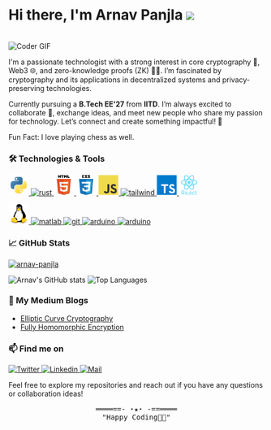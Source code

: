 # Hi there, I'm Arnav Panjla <img src="https://user-images.githubusercontent.com/42378118/110234147-e3259600-7f4e-11eb-95be-0c4047144dea.gif" width="30">
<br>
<img src="https://media.giphy.com/media/SWoSkN6DxTszqIKEqv/giphy.gif" alt="Coder GIF" width="350">
<br>

I'm a passionate technologist with a strong interest in core cryptography 🔐, Web3 🌐, and zero-knowledge proofs (ZK) 🕵️‍♂️. I’m fascinated by cryptography and its applications in decentralized systems and privacy-preserving technologies.

Currently pursuing a **B.Tech EE'27** from **IITD**. I’m always excited to collaborate 🤝, exchange ideas, and meet new people who share my passion for technology. Let’s connect and create something impactful! 🚀

Fun Fact: I love playing chess as well.

### 🛠️ Technologies & Tools
<p align="left"> 

<a href="https://www.python.org" target="_blank" rel="noreferrer"> <img src="https://raw.githubusercontent.com/devicons/devicon/master/icons/python/python-original.svg" alt="python" width="40" height="40"/> </a> 
<a href="https://www.rust-lang.org" target="_blank" rel="noreferrer"> <img src="https://kamoshi.org/static/slides/rust-introduction/rust.png" alt="rust" width="40" height="40"/> </a> 
<a href="https://www.w3.org/html/" target="_blank" rel="noreferrer"> <img src="https://raw.githubusercontent.com/devicons/devicon/master/icons/html5/html5-original-wordmark.svg" alt="html5" width="40" height="40"/> </a> 
<a href="https://www.w3schools.com/css/" target="_blank" rel="noreferrer"> <img src="https://raw.githubusercontent.com/devicons/devicon/master/icons/css3/css3-original-wordmark.svg" alt="css3" width="40" height="40"/> </a> 
<a href="https://developer.mozilla.org/en-US/docs/Web/JavaScript" target="_blank" rel="noreferrer"> <img src="https://raw.githubusercontent.com/devicons/devicon/master/icons/javascript/javascript-original.svg" alt="javascript" width="40" height="40"/> </a> 
<a href="https://tailwindcss.com/" target="_blank" rel="noreferrer"> <img src="https://www.vectorlogo.zone/logos/tailwindcss/tailwindcss-icon.svg" alt="tailwind" width="40" height="40"/> </a> 
<a href="https://www.typescriptlang.org/" target="_blank" rel="noreferrer"> <img src="https://raw.githubusercontent.com/devicons/devicon/master/icons/typescript/typescript-original.svg" alt="typescript" width="40" height="40"/> </a>
<a href="https://reactjs.org/" target="_blank" rel="noreferrer"> <img src="https://raw.githubusercontent.com/devicons/devicon/master/icons/react/react-original-wordmark.svg" alt="react" width="40" height="40"/> </a> 


<a href="https://www.linux.org/" target="_blank" rel="noreferrer"> <img src="https://raw.githubusercontent.com/devicons/devicon/master/icons/linux/linux-original.svg" alt="linux" width="40" height="40"/> </a> 
<a href="https://www.mathworks.com/" target="_blank" rel="noreferrer"> <img src="https://upload.wikimedia.org/wikipedia/commons/2/21/Matlab_Logo.png" alt="matlab" width="40" height="40"/> </a> 
<a href="https://git-scm.com/" target="_blank" rel="noreferrer"> <img src="https://www.vectorlogo.zone/logos/git-scm/git-scm-icon.svg" alt="git" width="40" height="40"/> </a> 
<a href="https://www.arduino.cc/" target="_blank" rel="noreferrer"> <img src="https://cdn.worldvectorlogo.com/logos/arduino-1.svg" alt="arduino" width="40" height="40"/> </a>
<a href="https://www.arduino.cc/" target="_blank" rel="noreferrer"> <img src="https://www.st.com/bin/ecommerce/api/image.PF267946.en.feature-description-include-personalized-no-cpn-large.jpg" alt="arduino" width="70" height="40"/> </a>
</p>


### 📈 GitHub Stats
<p align="left"> <a href="https://github.com/ryo-ma/github-profile-trophy"><img src="https://github-profile-trophy.vercel.app/?username=arnav-panjla" alt="arnav-panjla" /></a> </p>

![Arnav's GitHub stats](https://github-readme-stats.vercel.app/api?username=Arnav-panjla&show_icons=true&theme=radical) ![Top Languages](https://github-readme-stats.vercel.app/api/top-langs/?username=Arnav-panjla&layout=compact&theme=radical)

### 📝 My Medium Blogs
- [Elliptic Curve Cryptography](https://medium.com/@arnavpanjla/elliptic-curve-cryptography-d19a94229dfc)
- [Fully Homomorphic Encryption](https://medium.com/@arnavpanjla/fully-homomorphic-encryption-fhe-45c6d4eb705d)


### 📫 Find me on
  <!--  -->
  <a href="https://x.com/ArnavPanjla" target="_blank"><img alt="Twitter"
          src="https://img.shields.io/badge/-Twitter-1c9bef?style=flat-square&logo=Twitter&logoColor=white" width=80>
  </a>
  <a href="https://www.linkedin.com/in/arnav-panjla-a71309299/" target="_blank"><img alt="Linkedin"
          src="https://img.shields.io/badge/-Linkedin-0A66C2?style=flat-square&logo=Linkedin&logoColor=white" width=120>
  </a>
    <a href="mailto:connect.arnavpanjla@gmail.com" target="_blank"><img alt="Mail"
          src="https://img.shields.io/badge/-Mail-EA4335?style=flat-square&logo=Gmail&logoColor=white" width=80>
  </a>
</p>

Feel free to explore my repositories and reach out if you have any questions or collaboration ideas!

<!-- Footer -->
<samp>
    <p align="center">
        ════==- ⋆★⋆ -==════
        <br>
        "Happy Coding👨‍💻"
    </p>
</samp>
